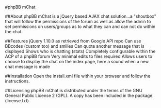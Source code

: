 #phpBB mChat

##About
phpBB mChat is a jQuery based AJAX chat solution...a "shoutbox" that will follow the 
permissions of the forum as well as allow the admin to set permissions on users/groups
as to what they can and can not do within the chat.

##Features
jQuery 1.10.0 as retrieved from Google API repo
Can use BBcodes (custom too) and smilies
Can quote another message that is displayed
Shows who is chatting (stats)
Completely configurable within the ACP of a phpBB forum
Very minimal edits to files required
Allows users to choose to display the chat on the index page, here a sound when a new chat message is made

##Installation
Open the install.xml file within your browser and follow the instructions.

##Licensing
phpBB mChat is distributed under the terms of the GNU General Public
License 2 (GPL). A copy has been included in the package (license.txt).